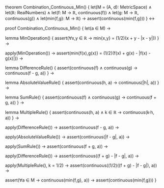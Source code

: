 theorem Combination_Continuous_Min() {
  let(M = (A, d): MetricSpace) ∧
  let(ℝ: RealNumbers) ∧
  let(f: M → ℝ, continuous(f)) ∧
  let(g: M → ℝ, continuous(g)) ∧
  let(min{f,g}: M → ℝ) →
  assert(continuous(min{f,g}))
} ↔

proof Combination_Continuous_Min() {
  let(a ∈ M) →
  
  lemma MinOperation() {
    assert(∀x,y ∈ ℝ → min{x,y} = (1/2)(x + y - |x - y|))
  } →
  
  apply(MinOperation()) →
  assert(min{f(x),g(x)} = (1/2)(f(x) + g(x) - |f(x) - g(x)|)) →
  
  lemma DifferenceRule() {
    assert(continuous(f) ∧ continuous(g) → continuous(f - g, a))
  } →
  
  lemma AbsoluteValueRule() {
    assert(continuous(h, a) → continuous(|h|, a))
  } →
  
  lemma SumRule() {
    assert(continuous(f) ∧ continuous(g) → continuous(f + g, a))
  } →
  
  lemma MultipleRule() {
    assert(continuous(h, a) ∧ k ∈ ℝ → continuous(k·h, a))
  } →
  
  apply(DifferenceRule()) →
  assert(continuous(f - g, a)) →
  
  apply(AbsoluteValueRule()) →
  assert(continuous(|f - g|, a)) →
  
  apply(SumRule()) →
  assert(continuous(f + g, a)) →
  
  apply(DifferenceRule()) →
  assert(continuous((f + g) - |f - g|, a)) →
  
  apply(MultipleRule(), k = 1/2) →
  assert(continuous((1/2)((f + g) - |f - g|), a)) →
  
  assert(∀a ∈ M → continuous(min{f,g}, a)) →
  assert(continuous(min{f,g}))
}